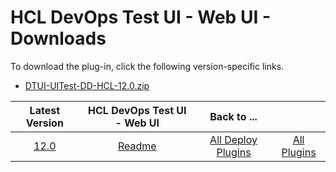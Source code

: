 # HCL DevOps Test UI - Web UI - Downloads

To download the plug-in, click the following version-specific links.
- [DTUI-UITest-DD-HCL-12.0.zip](https://raw.githubusercontent.com/UrbanCode/IBM-UCD-PLUGINS/main/files/HCLDevOpsTestUIWebUI/DTUI-UITest-DD-HCL-12.0.zip)

|Latest Version|HCL DevOps Test UI - Web UI |Back to ...||
| :---: | :---: | :---: | :---: |
|[12.0](https://raw.githubusercontent.com/UrbanCode/IBM-UCD-PLUGINS/main/files/HCLDevOpsTestUIWebUI/DTUI-UITest-DD-HCL-12.0.zip)|[Readme](README.md)|[All Deploy Plugins](../README.md)|[All Plugins](../../index.md)|
